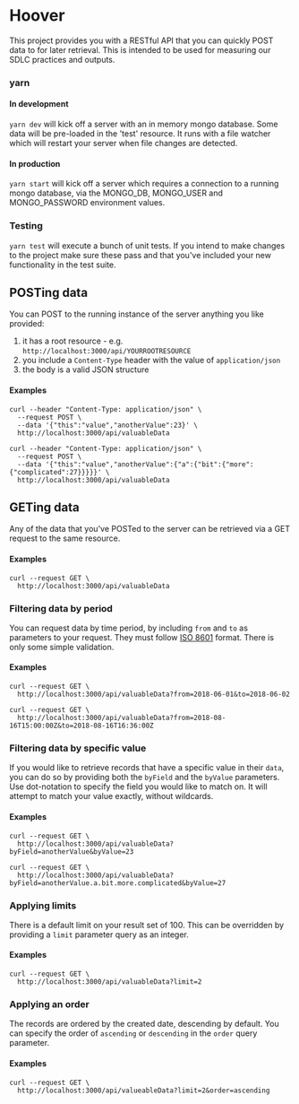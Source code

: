 # Hoover

This project provides you with a RESTful API that you can quickly POST data to for later retrieval.
This is intended to be used for measuring our SDLC practices and outputs.

### yarn

#### In development

`yarn dev` will kick off a server with an in memory mongo database. Some data will be pre-loaded in the 'test' resource.
It runs with a file watcher which will restart your server when file changes are detected.

#### In production

`yarn start` will kick off a server which requires a connection to a running mongo database, via the MONGO_DB, MONGO_USER
and MONGO_PASSWORD environment values.

### Testing

`yarn test` will execute a bunch of unit tests. If you intend to make changes to the project make sure these pass and that
you've included your new functionality in the test suite.

## POSTing data

You can POST to the running instance of the server anything you like provided:

1. it has a root resource - e.g. `http://localhost:3000/api/YOURROOTRESOURCE`
2. you include a `Content-Type` header with the value of `application/json`
3. the body is a valid JSON structure

#### Examples

```
curl --header "Content-Type: application/json" \
  --request POST \
  --data '{"this":"value","anotherValue":23}' \
  http://localhost:3000/api/valuableData
```

```
curl --header "Content-Type: application/json" \
  --request POST \
  --data '{"this":"value","anotherValue":{"a":{"bit":{"more":{"complicated":27}}}}}' \
  http://localhost:3000/api/valuableData
```

## GETing data

Any of the data that you've POSTed to the server can be retrieved via a GET request to the same resource.

#### Examples

```
curl --request GET \
  http://localhost:3000/api/valuableData
```

### Filtering data by period

You can request data by time period, by including `from` and `to` as parameters to your request.
They must follow [ISO 8601](https://en.wikipedia.org/wiki/ISO_8601) format.
There is only some simple validation.

#### Examples

```
curl --request GET \
  http://localhost:3000/api/valuableData?from=2018-06-01&to=2018-06-02
```

```
curl --request GET \
  http://localhost:3000/api/valuableData?from=2018-08-16T15:00:00Z&to=2018-08-16T16:36:00Z
```

### Filtering data by specific value

If you would like to retrieve records that have a specific value in their `data`, you can do so by providing both the `byField` and the `byValue` parameters.
Use dot-notation to specify the field you would like to match on. It will attempt to match your value exactly, without wildcards.

#### Examples

```
curl --request GET \
  http://localhost:3000/api/valuableData?byField=anotherValue&byValue=23
```

```
curl --request GET \
  http://localhost:3000/api/valuableData?byField=anotherValue.a.bit.more.complicated&byValue=27
```

### Applying limits

There is a default limit on your result set of 100. This can be overridden by providing a `limit` parameter query as an integer.

#### Examples

```
curl --request GET \
  http://localhost:3000/api/valuableData?limit=2
```

### Applying an order

The records are ordered by the created date, descending by default. You can specify the order of `ascending` or `descending` in the `order` query parameter.

#### Examples

```
curl --request GET \
  http://localhost:3000/api/valueableData?limit=2&order=ascending
```

